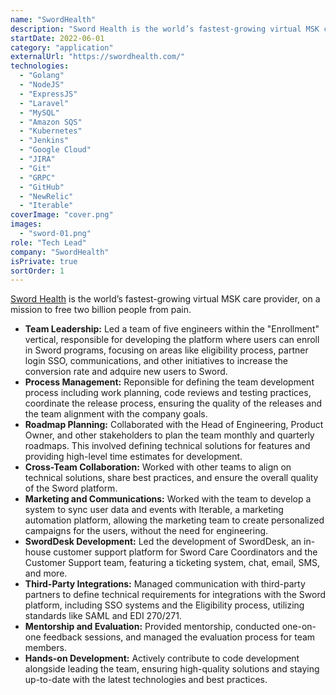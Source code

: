 ```yaml
---
name: "SwordHealth"
description: "Sword Health is the world’s fastest-growing virtual MSK care provider, on a mission to free two billion people from pain"
startDate: 2022-06-01
category: "application"
externalUrl: "https://swordhealth.com/"
technologies:
  - "Golang"
  - "NodeJS"
  - "ExpressJS"
  - "Laravel"
  - "MySQL"
  - "Amazon SQS"
  - "Kubernetes"
  - "Jenkins"
  - "Google Cloud"
  - "JIRA"
  - "Git"
  - "GRPC"
  - "GitHub"
  - "NewRelic"
  - "Iterable"
coverImage: "cover.png"
images:
  - "sword-01.png"
role: "Tech Lead"
company: "SwordHealth"
isPrivate: true
sortOrder: 1
---
```


[Sword Health](https://swordhealth.com) is the world’s fastest-growing virtual MSK care provider, on a mission to free two billion people from pain.

- **Team Leadership:** Led a team of five engineers within the "Enrollment" vertical, responsible for developing the platform where users can enroll in Sword programs, focusing on areas like eligibility process, partner login SSO, communications, and other initiatives to increase the conversion rate and adquire new users to Sword.
- **Process Management:** Reponsible for defining the team development process including work planning, code reviews and testing practices, coordinate the release process, ensuring the quality of the releases and the team alignment with the company goals.
- **Roadmap Planning:** Collaborated with the Head of Engineering, Product Owner, and other stakeholders to plan the team monthly and quarterly roadmaps. This involved defining technical solutions for features and providing high-level time estimates for development.
- **Cross-Team Collaboration:** Worked with other teams to align on technical solutions, share best practices, and ensure the overall quality of the Sword platform.
- **Marketing and Communications:** Worked with the team to develop a system to sync user data and events with Iterable, a marketing automation platform, allowing the marketing team to create personalized campaigns for the users, without the need for engineering.
- **SwordDesk Development:** Led the development of SwordDesk, an in-house customer support platform for Sword Care Coordinators and the Customer Support team, featuring a ticketing system, chat, email, SMS, and more.
- **Third-Party Integrations:** Managed communication with third-party partners to define technical requirements for integrations with the Sword platform, including SSO systems and the Eligibility process, utilizing standards like SAML and EDI 270/271.
- **Mentorship and Evaluation:** Provided mentorship, conducted one-on-one feedback sessions, and managed the evaluation process for team members.
- **Hands-on Development:** Actively contribute to code development alongside leading the team, ensuring high-quality solutions and staying up-to-date with the latest technologies and best practices.
